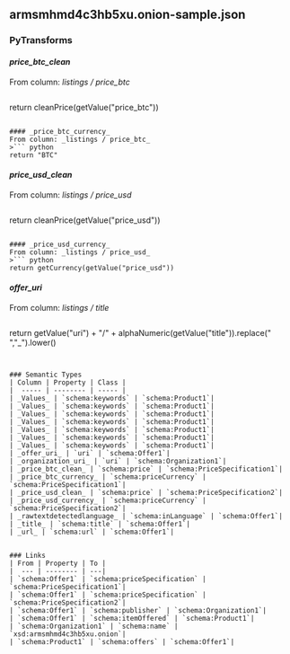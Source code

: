 ## armsmhmd4c3hb5xu.onion-sample.json

### PyTransforms
#### _price_btc_clean_
From column: _listings / price_btc_
>``` python
return cleanPrice(getValue("price_btc"))
```

#### _price_btc_currency_
From column: _listings / price_btc_
>``` python
return "BTC"
```

#### _price_usd_clean_
From column: _listings / price_usd_
>``` python
return cleanPrice(getValue("price_usd"))
```

#### _price_usd_currency_
From column: _listings / price_usd_
>``` python
return getCurrency(getValue("price_usd"))
```

#### _offer_uri_
From column: _listings / title_
>``` python
return getValue("uri") + "/" + alphaNumeric(getValue("title")).replace(" ","_").lower()
```


### Semantic Types
| Column | Property | Class |
|  ----- | -------- | ----- |
| _Values_ | `schema:keywords` | `schema:Product1`|
| _Values_ | `schema:keywords` | `schema:Product1`|
| _Values_ | `schema:keywords` | `schema:Product1`|
| _Values_ | `schema:keywords` | `schema:Product1`|
| _Values_ | `schema:keywords` | `schema:Product1`|
| _Values_ | `schema:keywords` | `schema:Product1`|
| _Values_ | `schema:keywords` | `schema:Product1`|
| _offer_uri_ | `uri` | `schema:Offer1`|
| _organization_uri_ | `uri` | `schema:Organization1`|
| _price_btc_clean_ | `schema:price` | `schema:PriceSpecification1`|
| _price_btc_currency_ | `schema:priceCurrency` | `schema:PriceSpecification1`|
| _price_usd_clean_ | `schema:price` | `schema:PriceSpecification2`|
| _price_usd_currency_ | `schema:priceCurrency` | `schema:PriceSpecification2`|
| _rawtextdetectedlanguage_ | `schema:inLanguage` | `schema:Offer1`|
| _title_ | `schema:title` | `schema:Offer1`|
| _url_ | `schema:url` | `schema:Offer1`|


### Links
| From | Property | To |
|  --- | -------- | ---|
| `schema:Offer1` | `schema:priceSpecification` | `schema:PriceSpecification1`|
| `schema:Offer1` | `schema:priceSpecification` | `schema:PriceSpecification2`|
| `schema:Offer1` | `schema:publisher` | `schema:Organization1`|
| `schema:Offer1` | `schema:itemOffered` | `schema:Product1`|
| `schema:Organization1` | `schema:name` | `xsd:armsmhmd4c3hb5xu.onion`|
| `schema:Product1` | `schema:offers` | `schema:Offer1`|
